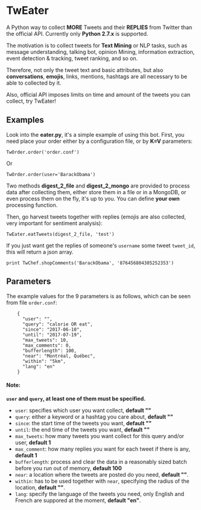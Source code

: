 # TwEater
A Python way to collect **MORE** Tweets and their **REPLIES** from Twitter than the official API.
Currently only **Python 2.7.x** is supported.

The motivation is to collect tweets for **Text Mining** or NLP tasks, such as message understanding, talking bot, opinion Mining, information extraction, event detection & tracking, tweet ranking, and so on.

Therefore, not only the tweet text and basic attributes, but also **conversations**, **emojis**, links, mentions, hashtags are all necessary to be able to collected by it.

Also, official API imposes limits on time and amount of the tweets you can collect, try TwEater!

## Examples
Look into the **eater.py**, it's a simple example of using this bot.
First, you need place your order either by a configuration file, or by **K=V** parameters:
```
TwOrder.order('order.conf')
```
Or
```
TwOrder.order(user='BarackObama')
```
Two methods **digest_2_file** and **digest_2_mongo** are provided to process data after collecting them, either store them in a file or in a MongoDB, or even process them on the fly, it's up to you. You can define **your own** processing function.

Then, go harvest tweets together with replies (emojis are also collected, very important for sentiment analysis):
```
TwEater.eatTweets(digest_2_file, 'test')
```
If you just want get the replies of someone's `username` some tweet `tweet_id`, this will return a json array.
```
print TwChef.shopComments('BarackObama', '876456804305252353')
```

## Parameters
The example values for the 9 parameters is as follows, which can be seen from file `order.conf`:
```
    {
      "user": "",
      "query": "calorie OR eat",
      "since": "2017-06-10",
      "until": "2017-07-19",
      "max_tweets": 10,
      "max_comments": 0,
      "bufferlength": 100,
      "near": "Montréal, Québec",
      "within": "5km",
      "lang": "en"
    }
```

#### Note:
**`user` and `query`, at least one of them must be specified.**
  - `user`: specifies which user you want collect, **default ""**
  - `query`: either a keyword or a hashtag you care about, **default ""**
  - `since`: the start time of the tweets you want, **default ""**
  - `until`: the end time of the tweets you want, **default ""**
  - `max_tweets`: how many tweets you want collect for this query and/or user, **default 1**
  - `max_comment`: how many replies you want for each tweet if there is any, **default 1**
  - `bufferlength`: process and clear the data in a reasonably sized batch before you run out of memory, **default 100**
  - `near`: a location where the tweets are posted do you need, **default ""**.
  - `within`: has to be used together with `near`, specifying the radius of the location, **default ""**.
  - `lang`: specify the language of the tweets you need, only English and French are suppored at the moment, **default "en"**.

